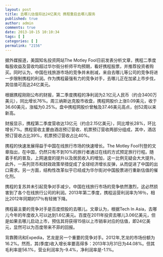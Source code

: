 ```yaml
---
layout: post
title: 去哪儿估值将达24亿美元 携程重启去哪儿服务
published: true
author: admin
comments: true
date: 2013-10-15 10:10:34
tags: [ ]
categories: [ ]
permalink: "2156"
---
```

据外媒报道，美国知名投资网站The Motley Fool日前发表分析文章，携程二季度每股收益及营收均超过华尔街分析师平均预期，看好携程股票，并推荐投资者购买。同时认为，中国在线旅游市场的竞争并未削减，来自去哪儿等公司的竞争将进一步限制携程的利润。作为携程最强有力的竞争对手，去哪儿正在加紧上市步伐，其估值可高达24亿美元。

根据携程刚刚公布的财报，第二季度携程的净利润为2.1亿元人民币（约合3400万美元），同比增长76%。周三纳斯达克股市收盘，携程网股价上涨0.09美元，收于36.60美元，涨幅为0.25%。盘中携程网股价曾触及37.46美元高点，创52周以来新高。

财报显示，携程第二季度营收达13亿元（约合2.15亿美元），同比增长28%，环比增长7%。携程营收主要由酒店预订营收、机票预订营收两部分组成，其中，酒店预订营收占比39%，机票预订营收占比40%。

携程的快速发展得益于中国在线旅行市场的快速增长。The Motley Fool刊登的文章指出，在中国，仍然只有不到10%的旅行者通过在线的方式预定旅行行程。随着手机的普及，上网速度的提升以及居民收入的增加，这一比例无疑会大大提升。此外，一系列货币和财政政策举措促成了全球经济增长反弹，从而促进了中国的出口需求。另一方面，结构性改革似乎已经成为华尔街对中国股票进行重新估值的催化剂。

携程的复苏并未引起竞争对手减少。中国在线旅行市场的竞争依然激烈，这必然损害到了各个在线旅行公司的利润。2013年第二季度，携程运营利润率为16％，相比2012年同期的17％有轻微下降。

携程最主要的竞争对手是百度控股的去哪儿。文章认为，根据Tech In Asia，去哪儿今年的年度收入可以达到1.6亿美元。百度在2011年投资去哪儿3.06亿美元，但是如果去哪儿启动上市，预估其将获得15倍以上市销率对应的估值，即24亿美元，显然可以为百度带来不菲的回报。

背靠腾讯和Expedia，艺龙是另一个重要的竞争对手。2012年,艺龙的市场份额为16.2%。然而，其(季度)收入增长率要高得多：2013年3月31日为44.08%。但其毛利率是56.1%，营业利润率为-9.4%，净利润率是-1.1%。